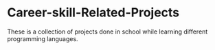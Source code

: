 # Career-skill-Related-Projects
These is a collection of projects done in school while learning different programming languages.
